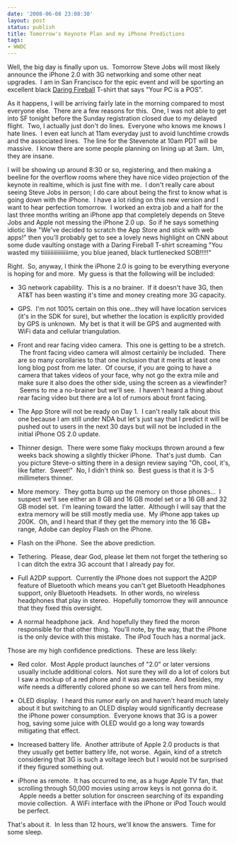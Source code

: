 ```yaml
---
date: '2008-06-08 23:08:30'
layout: post
status: publish
title: Tomorrow's Keynote Plan and my iPhone Predictions
tags:
- WWDC
---
```


Well, the big day is finally upon us.  Tomorrow Steve Jobs will most likely announce the iPhone 2.0 with 3G networking and some other neat upgrades.  I am in San Francisco for the epic event and will be sporting an excellent black [Daring Fireball](http://daringfireball.net/) T-shirt that says "Your PC is a POS".

As it happens, I will be arriving fairly late in the morning compared to most everyone else.  There are a few reasons for this.  One, I was not able to get into SF tonight before the Sunday registration closed due to my delayed flight.  Two, I actually just don't do lines.  Everyone who knows me knows I hate lines.  I even eat lunch at 11am everyday just to avoid lunchtime crowds and the associated lines.  The line for the Stevenote at 10am PDT will be massive.  I know there are some people planning on lining up at 3am.  Um, they are insane.

I will be showing up around 8:30 or so, registering, and then making a beeline for the overflow rooms where they have nice video projection of the keynote in realtime, which is just fine with me.  I don't really care about seeing Steve Jobs in person; I do care about being the first to know what is going down with the iPhone.  I have a lot riding on this new version and I want to hear perfection tomorrow.  I worked an extra job and a half for the last three months writing an iPhone app that completely depends on Steve Jobs and Apple not messing the iPhone 2.0 up.  So if he says something idiotic like "We've decided to scratch the App Store and stick with web apps!" then you'll probably get to see a lovely news highlight on CNN about some dude vaulting onstage with a Daring Fireball T-shirt screaming "You wasted my tiiiiiiiiiiiiiiiiime, you blue jeaned, black turtlenecked SOB!!!!!"

Right.  So, anyway, I think the iPhone 2.0 is going to be everything everyone is hoping for and more.  My guess is that the following will be included:



	
  * 3G network capability.  This is a no brainer.  If it doesn't have 3G, then AT&T has been wasting it's time and money creating more 3G capacity.

	
  * GPS.  I'm not 100% certain on this one...they will have location services (it's in the SDK for sure), but whether the location is explicitly provided by GPS is unknown.  My bet is that it will be GPS and augmented with WiFi data and cellular triangulation.

	
  * Front and rear facing video camera.  This one is getting to be a stretch.  The front facing video camera will almost certainly be included.  There are so many corollaries to that one inclusion that it merits at least one long blog post from me later.  Of course, if you are going to have a camera that takes videos of your face, why not go the extra mile and make sure it also does the other side, using the screen as a viewfinder?  Seems to me a no-brainer but we'll see.  I haven't heard a thing about rear facing video but there are a lot of rumors about front facing.

	
  * The App Store will not be ready on Day 1.  I can't really talk about this one because I am still under NDA but let's just say that I predict it will be pushed out to users in the next 30 days but will not be included in the initial iPhone OS 2.0 update.

	
  * Thinner design.  There were some flaky mockups thrown around a few weeks back showing a slightly thicker iPhone.  That's just dumb.  Can you picture Steve-o sitting there in a design review saying "Oh, cool, it's, like fatter.  Sweet!"  No, I didn't think so.  Best guess is that it is 3-5 millimeters thinner.

	
  * More memory.  They gotta bump up the memory on those phones...  I suspect we'll see either an 8 GB and 16 GB model set or a 16 GB and 32 GB model set.  I'm leaning toward the latter.  Although I will say that the extra memory will be still mostly media use.  My iPhone app takes up 200K.  Oh, and I heard that if they get the memory into the 16 GB+ range, Adobe can deploy Flash on the iPhone.

	
  * Flash on the iPhone.  See the above prediction.

	
  * Tethering.  Please, dear God, please let them not forget the tethering so I can ditch the extra 3G account that I already pay for.

	
  * Full A2DP support.  Currently the iPhone does not support the A2DP feature of Bluetooth which means you can't get Bluetooth Headphones support, only Bluetooth Headsets.  In other words, no wireless headphones that play in stereo.  Hopefully tomorrow they will announce that they fixed this oversight.

	
  * A normal headphone jack.  And hopefully they fired the moron responsible for that other thing.  You'll note, by the way, that the iPhone is the only device with this mistake.  The iPod Touch has a normal jack.


Those are my high confidence predictions.  These are less likely:

	
  * Red color.  Most Apple product launches of "2.0" or later versions usually include additional colors.  Not sure they will do a lot of colors but I saw a mockup of a red phone and it was awesome.  And besides, my wife needs a differently colored phone so we can tell hers from mine.

	
  * OLED display.  I heard this rumor early on and haven't heard much lately about it but switching to an OLED display would significantly decrease the iPhone power consumption.  Everyone knows that 3G is a power hog, saving some juice with OLED would go a long way towards mitigating that effect.

	
  * Increased battery life.  Another attribute of Apple 2.0 products is that they usually get better battery life, not worse.  Again, kind of a stretch considering that 3G is such a voltage leech but I would not be surprised if they figured something out.

	
  * iPhone as remote.  It has occurred to me, as a huge Apple TV fan, that scrolling through 50,000 movies using arrow keys is not gonna do it.  Apple needs a better solution for onscreen searching of its expanding movie collection.  A WiFi interface with the iPhone or iPod Touch would be perfect.


That's about it.  In less than 12 hours, we'll know the answers.  Time for some sleep.
